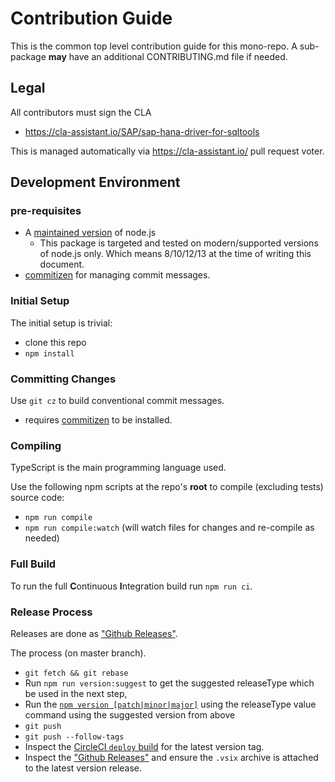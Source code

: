 # Contribution Guide

This is the common top level contribution guide for this mono-repo.
A sub-package **may** have an additional CONTRIBUTING.md file if needed.

## Legal

All contributors must sign the CLA

- https://cla-assistant.io/SAP/sap-hana-driver-for-sqltools

This is managed automatically via https://cla-assistant.io/ pull request voter.

## Development Environment

### pre-requisites

- A [maintained version](https://nodejs.org/en/about/releases/) of node.js
  - This package is targeted and tested on modern/supported versions of node.js only.
    Which means 8/10/12/13 at the time of writing this document.
- [commitizen](https://github.com/commitizen/cz-cli#installing-the-command-line-tool) for managing commit messages.

### Initial Setup

The initial setup is trivial:

- clone this repo
- `npm install`

### Committing Changes

Use `git cz` to build conventional commit messages.

- requires [commitizen](https://github.com/commitizen/cz-cli#installing-the-command-line-tool) to be installed.

### Compiling

TypeScript is the main programming language used.

Use the following npm scripts at the repo's **root** to compile (excluding tests)
source code:

- `npm run compile`
- `npm run compile:watch` (will watch files for changes and re-compile as needed)

### Full Build

To run the full **C**ontinuous **I**ntegration build run `npm run ci`.

### Release Process

Releases are done as ["Github Releases"][gh-releases].

The process (on master branch).

- `git fetch && git rebase`
- Run `npm run version:suggest` to get the suggested releaseType which be used in the next step, 
- Run the [`npm version [patch|minor|major]`](https://docs.npmjs.com/cli/version) using the releaseType value
  command using the suggested version from above
- `git push`
- `git push --follow-tags`
- Inspect the [CircleCI `deploy` build](https://circleci.com/gh/SAP/sap-hana-driver-for-sqltools) for the latest version tag.
- Inspect the ["Github Releases"][gh-releases] and ensure the `.vsix` archive is attached to the latest version release.

[gh-releases]: https://github.com/SAP/sap-hana-driver-for-sqltools/releases

